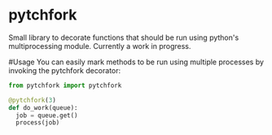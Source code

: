 # pytchfork
Small library to decorate functions that should be run using python's multiprocessing module.  Currently a work in progress.

#Usage
You can easily mark methods to be run using multiple processes by invoking the pytchfork decorator:

```python
from pytchfork import pytchfork

@pytchfork(3)
def do_work(queue):
  job = queue.get()
  process(job)
```

